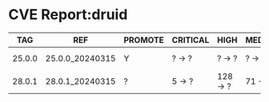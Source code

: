 # CVE Report:druid
|  TAG   |       REF       | PROMOTE | CRITICAL |   HIGH   | MEDIUM  |   LOW   | UNKNOWN |
|--------|-----------------|---------|----------|----------|---------|---------|---------|
| 25.0.0 | 25.0.0_20240315 | Y       | ? -> ?   | ? -> ?   | ? -> ?  | ? -> ?  | ? -> ?  |
| 28.0.1 | 28.0.1_20240315 | ?       | 5 -> ?   | 128 -> ? | 71 -> ? | 30 -> ? | 0 -> ?  |
